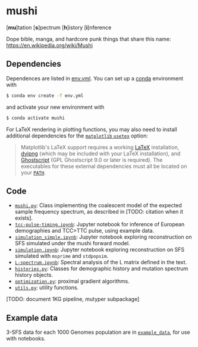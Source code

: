 mushi
====

[__mu__]tation [__s__]pectrum [__h__]istory [__i__]nference

Dope bible, manga, and hardcore punk things that share this name: https://en.wikipedia.org/wiki/Mushi

Dependencies
---

Dependences are listed in [env.yml](). You can set up a [conda](https://docs.conda.io/en/latest/) environment with
```bash
$ conda env create -f env.yml
```
and activate your new environment with
```bash
$ conda activate mushi
```

For LaTeX rendering in plotting functions, you may also need to install additional dependencies for the [`matplotlib` `usetex`](https://matplotlib.org/tutorials/text/usetex.html) option:
>Matplotlib's LaTeX support requires a working [LaTeX](http://www.tug.org/) installation, [dvipng](http://www.nongnu.org/dvipng/)
(which may be included with your LaTeX installation), and [Ghostscript](https://ghostscript.com/)
(GPL Ghostscript 9.0 or later is required). The executables for these
external dependencies must all be located on your [`PATH`](https://matplotlib.org/faq/environment_variables_faq.html#envvar-PATH).

Code
---
- [`mushi.py`](mushi.py): Class implementing the coalescent model of the expected sample frequency spectrum, as described in [TODO: citation when it exists].
- [`tcc-pulse-timing.ipynb`](tcc-pulse-timing.ipynb): Jupyter notebook for inference of European demographies and TCC>TTC pulse, using example data.
- [`simulation_simple.ipynb`](simulation_simple.ipynb): Jupyter notebook exploring reconstruction on SFS simulated under the mushi forward model.
- [`simulation.ipynb`](simulation.ipynb): Jupyter notebook exploring reconstruction on SFS simulated with `msprime` and `stdpopsim`.
- [`L-spectrum.ipynb`](L-spectrum.ipynb): Spectral analysis of the L matrix defined in the text.
- [`histories.py`](histories.py): Classes for demographic history and mutation spectrum history objects.
- [`optimization.py`](optimization.py): proximal gradient algorithms.
- [`utils.py`](utils.py): utility functions.

[TODO: document 1KG pipeline, mutyper subpackage]

Example data
---
3-SFS data for each 1000 Genomes population are in [`example_data`](example_data), for use with notebooks.
